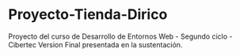 # Proyecto-Tienda-Dirico
Proyecto del curso de Desarrollo de Entornos Web - Segundo ciclo - Cibertec
Version Final presentada en la sustentación.
